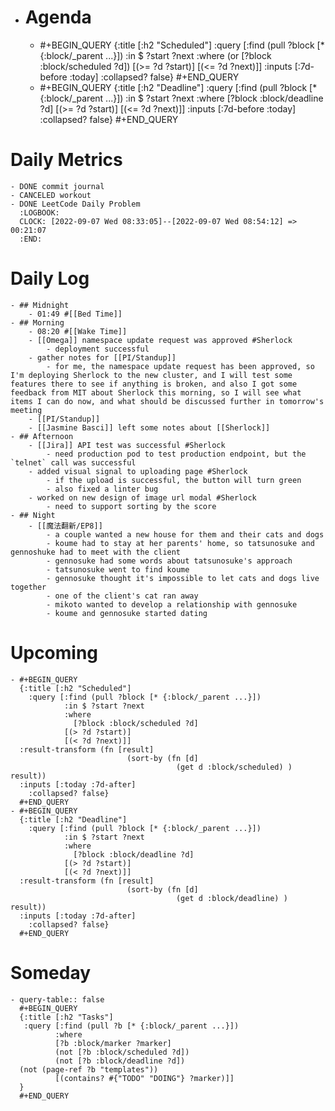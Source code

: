 - # Agenda
	- #+BEGIN_QUERY
	  {:title [:h2 "Scheduled"]
	    :query [:find (pull ?block [* {:block/_parent ...}])
	            :in $ ?start ?next
	            :where
	            (or
	              [?block :block/scheduled ?d])
	            [(>= ?d ?start)]
	            [(<= ?d ?next)]]
	  :inputs [:7d-before :today]
	    :collapsed? false}
	  #+END_QUERY
	- #+BEGIN_QUERY
	  {:title [:h2 "Deadline"]
	    :query [:find (pull ?block [* {:block/_parent ...}])
	            :in $ ?start ?next
	            :where
	              [?block :block/deadline ?d]
	            [(>= ?d ?start)]
	            [(<= ?d ?next)]]
	    :inputs [:7d-before :today]
	    :collapsed? false}
	  #+END_QUERY
# Daily Metrics
	- DONE commit journal
	- CANCELED workout
	- DONE LeetCode Daily Problem
	  :LOGBOOK:
	  CLOCK: [2022-09-07 Wed 08:33:05]--[2022-09-07 Wed 08:54:12] =>  00:21:07
	  :END:
# Daily Log
	- ## Midnight
		- 01:49 #[[Bed Time]]
	- ## Morning
		- 08:20 #[[Wake Time]]
		- [[Omega]] namespace update request was approved #Sherlock
			- deployment successful
		- gather notes for [[PI/Standup]]
			- for me, the namespace update request has been approved, so I'm deploying Sherlock to the new cluster, and I will test some features there to see if anything is broken, and also I got some feedback from MIT about Sherlock this morning, so I will see what items I can do now, and what should be discussed further in tomorrow's meeting
		- [[PI/Standup]]
		- [[Jasmine Basci]] left some notes about [[Sherlock]]
	- ## Afternoon
		- [[Jira]] API test was successful #Sherlock
			- need production pod to test production endpoint, but the `telnet` call was successful
		- added visual signal to uploading page #Sherlock
			- if the upload is successful, the button will turn green
			- also fixed a linter bug
		- worked on new design of image url modal #Sherlock
			- need to support sorting by the score
	- ## Night
		- [[魔法翻新/EP8]]
			- a couple wanted a new house for them and their cats and dogs
			- koume had to stay at her parents' home, so tatsunosuke and gennoshuke had to meet with the client
			- gennosuke had some words about tatsunosuke's approach
			- tatsunosuke went to find koume
			- gennosuke thought it's impossible to let cats and dogs live together
			- one of the client's cat ran away
			- mikoto wanted to develop a relationship with gennosuke
			- koume and gennosuke started dating
# Upcoming
	- #+BEGIN_QUERY
	  {:title [:h2 "Scheduled"]
	    :query [:find (pull ?block [* {:block/_parent ...}])
	            :in $ ?start ?next
	            :where
	              [?block :block/scheduled ?d]
	            [(> ?d ?start)]
	            [(< ?d ?next)]]
	  :result-transform (fn [result]
	                          (sort-by (fn [d]
	                                     (get d :block/scheduled) ) result))    
	  :inputs [:today :7d-after]
	    :collapsed? false}
	  #+END_QUERY
	- #+BEGIN_QUERY
	  {:title [:h2 "Deadline"]
	    :query [:find (pull ?block [* {:block/_parent ...}])
	            :in $ ?start ?next
	            :where
	              [?block :block/deadline ?d]
	            [(> ?d ?start)]
	            [(< ?d ?next)]]
	  :result-transform (fn [result]
	                          (sort-by (fn [d]
	                                     (get d :block/deadline) ) result))    
	  :inputs [:today :7d-after]
	    :collapsed? false}
	  #+END_QUERY
# Someday
	- query-table:: false
	  #+BEGIN_QUERY
	  {:title [:h2 "Tasks"]
	   :query [:find (pull ?b [* {:block/_parent ...}])
	          :where
	          [?b :block/marker ?marker]
	          (not [?b :block/scheduled ?d])
	          (not [?b :block/deadline ?d])
	  (not (page-ref ?b "templates"))
	          [(contains? #{"TODO" "DOING"} ?marker)]]
	  }
	  #+END_QUERY